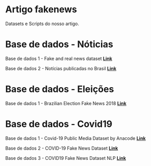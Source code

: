 # Artigo fakenews
Datasets e Scripts do nosso artigo.

# Base de dados - Nóticias 
Base de dados 1 -  Fake and real news dataset **[Link](https://www.kaggle.com/clmentbisaillon/fake-and-real-news-dataset)**

Base de dados 2 - Notícias publicadas no Brasil **[Link](https://www.kaggle.com/diogocaliman/notcias-publicadas-no-brasil)**

# Base de dados - Eleições 
Base de dados 1 - Brazilian Election Fake News 2018 **[Link](https://www.kaggle.com/caiovms/brazilian-election-fake-news-2018)**


# Base de dados - Covid19
Base de dados 1 - Covid-19 Public Media Dataset by Anacode **[Link](https://www.kaggle.com/jannalipenkova/covid19-public-media-dataset)**

Base de dados 2 - COVID-19 Fake News Dataset **[Link](https://www.kaggle.com/diogocaliman/notcias-publicadas-no-brasil)**

Base de dados 3 - COVID19 Fake News Dataset NLP **[Link](https://www.kaggle.com/elvinagammed/covid19-fake-news-dataset-nlp?select=Constraint_Test.xlsx)**

